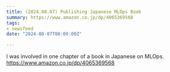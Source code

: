 ```yaml
---
title: (2024.08.07) Publishing Japanese MLOps Book
summary: https://www.amazon.co.jp/dp/4065369568
tags:
- newsfeed
date: "2024-08-07T00:00:00Z"

---
```


I was involved in one chapter of a book in Japanese on MLOps.
https://www.amazon.co.jp/dp/4065369568
